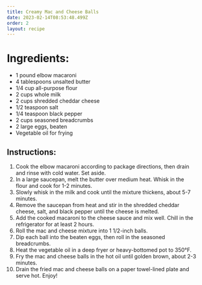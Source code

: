```yaml
---
title: Creamy Mac and Cheese Balls
date: 2023-02-14T08:53:48.499Z
order: 2
layout: recipe
---
```

# Ingredients:

* 1 pound elbow macaroni
* 4 tablespoons unsalted butter
* 1/4 cup all-purpose flour
* 2 cups whole milk
* 2 cups shredded cheddar cheese
* 1/2 teaspoon salt
* 1/4 teaspoon black pepper
* 2 cups seasoned breadcrumbs
* 2 large eggs, beaten
* Vegetable oil for frying

## Instructions:

1. Cook the elbow macaroni according to package directions, then drain and rinse with cold water. Set aside.
2. In a large saucepan, melt the butter over medium heat. Whisk in the flour and cook for 1-2 minutes.
3. Slowly whisk in the milk and cook until the mixture thickens, about 5-7 minutes.
4. Remove the saucepan from heat and stir in the shredded cheddar cheese, salt, and black pepper until the cheese is melted.
5. Add the cooked macaroni to the cheese sauce and mix well. Chill in the refrigerator for at least 2 hours.
6. Roll the mac and cheese mixture into 1 1/2-inch balls.
7. Dip each ball into the beaten eggs, then roll in the seasoned breadcrumbs.
8. Heat the vegetable oil in a deep fryer or heavy-bottomed pot to 350°F.
9. Fry the mac and cheese balls in the hot oil until golden brown, about 2-3 minutes.
10. Drain the fried mac and cheese balls on a paper towel-lined plate and serve hot. Enjoy!